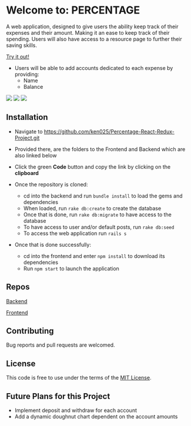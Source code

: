# Welcome to: PERCENTAGE
A web application, designed to give users the ability keep track of their expenses and their amount. Making it an ease to keep track of their spending. Users will also have access to a resource page to further their saving skills. 

[Try it out!](http://percentage.surge.sh/)

- Users will be able to add accounts dedicated to each expense by providing:
  - Name
  - Balance

![](https://scontent.ftpa1-1.fna.fbcdn.net/v/t1.0-0/p640x640/152275653_1802011736635442_5658133406167728746_o.jpg?_nc_cat=109&ccb=3&_nc_sid=730e14&_nc_ohc=8phwmbdbAXkAX9Dlkn2&_nc_ht=scontent.ftpa1-1.fna&tp=6&oh=6fb2bfd4018ac6d28f98a875d12f83a9&oe=60577E4E)
![](https://scontent.ftpa1-2.fna.fbcdn.net/v/t1.0-0/p480x480/151971580_1802011783302104_69867252899651504_o.jpg?_nc_cat=102&ccb=3&_nc_sid=730e14&_nc_ohc=jaULCU32GFwAX_2o4i2&_nc_oc=AQnkDukrCcyh0R11XjLnLeNcitkWPRjb0UDw-3sa09V1irB3Y9eT7JF-9qOmRLo5Hy2SpdHlno7YP9VWxRnfF6eT&_nc_ht=scontent.ftpa1-2.fna&tp=6&oh=2c6f993bcd9a9bdd7f66de7d7d59a0c9&oe=60544353)
![](https://scontent.ftpa1-1.fna.fbcdn.net/v/t1.0-0/p600x600/151206218_1802011839968765_4770430761819707259_o.jpg?_nc_cat=108&ccb=3&_nc_sid=730e14&_nc_ohc=UWXus3-ZgLMAX8PHbFz&_nc_ht=scontent.ftpa1-1.fna&tp=6&oh=04a9200616b6ef5957ef12804fea18f8&oe=60541044)

## Installation

  - Navigate to https://github.com/ken025/Percentage-React-Redux-Project.git
  - Provided there, are the folders to the Frontend and Backend which are also linked below 
  - Click the green **Code** button and copy the link by clicking on the **clipboard**
  - Once the repository is cloned: 
    - cd into the backend and run `bundle install` to load the gems and dependencies
    - When loaded, run `rake db:create` to create the database
    - Once that is done, run `rake db:migrate` to have access to the database
    - To have access to user and/or default posts, run `rake db:seed`
    - To access the web application run `rails s` 

  - Once that is done successfully:
    - cd into the frontend and enter `npm install` to download its dependencies
    - Run `npm start` to launch the application

## Repos

  [Backend](https://github.com/ken025/Percentage-Backend.git)

  [Frontend](https://github.com/ken025/Percentage-Frontend.git)

## Contributing

Bug reports and pull requests are welcomed.

## License
This code is free to use under the terms of the [MIT License](https://opensource.org/licenses/MIT).

## Future Plans for this Project
- Implement deposit and withdraw for each account
- Add a dynamic doughnut chart dependent on the account amounts
